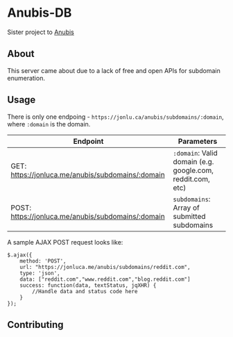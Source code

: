 # Anubis-DB

Sister project to [Anubis](https://github.com/jonluca/Anubis)

## About

This server came about due to a lack of free and open APIs for subdomain enumeration. 

## Usage

There is only one endpoing - `https://jonlu.ca/anubis/subdomains/:domain`, where `:domain` is the domain. 

| Endpoint | Parameters |
| -------- | -------- |
| GET: https://jonluca.me/anubis/subdomains/:domain | `:domain`: Valid domain (e.g. google.com, reddit.com, etc) |
| POST: https://jonluca.me/anubis/subdomains/:domain | `subdomains`: Array of submitted subdomains |


A sample AJAX POST request looks like:

```
$.ajax({
    method: 'POST',
    url: "https://jonluca.me/anubis/subdomains/reddit.com",
    type: 'json',
    data: ["reddit.com","www.reddit.com","blog.reddit.com"]
    success: function(data, textStatus, jqXHR) {
        //Handle data and status code here
    }
});
```
## Contributing


